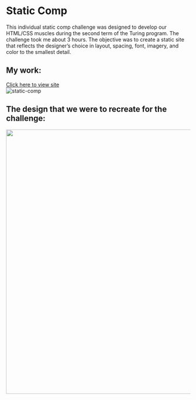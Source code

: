 # Static Comp
This individual static comp challenge was designed to develop our HTML/CSS muscles during the second term of the Turing program. The challenge took me about 3 hours. The objective was to create a static site that reflects the designer’s choice in layout, spacing, font, imagery, and color to the smallest detail.

## My work:
[Click here to view site](https://nalito223.github.io/static-comp/)<br>
![static-comp](https://user-images.githubusercontent.com/110144802/204417737-4eb5a8db-11f0-4e23-8cbe-0ec0ea4837cb.gif)

## The design that we were to recreate for the challenge:

<img width="721" src="https://user-images.githubusercontent.com/110144802/204416896-c4ff127d-7b31-4297-a8a5-3f4c6d713c38.png">

